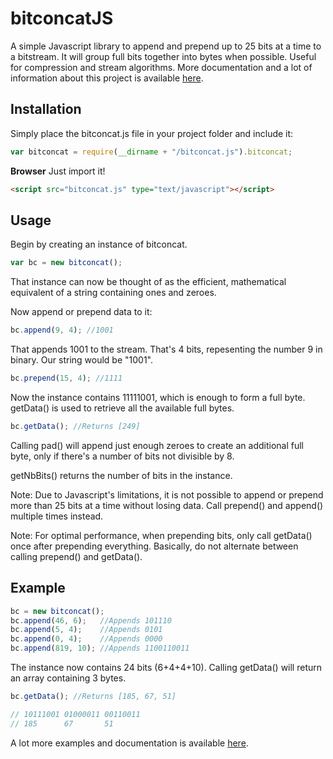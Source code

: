 # bitconcatJS

A simple Javascript library to append and prepend up to 25 bits at a time to a bitstream. It will group full bits together into bytes when possible. Useful for compression and stream algorithms. More documentation and a lot of information about this project is available [here](http://simongrondin.name/?p=91).

## Installation

Simply place the bitconcat.js file in your project folder and include it:
```javascript
var bitconcat = require(__dirname + "/bitconcat.js").bitconcat;
```
__Browser__
Just import it!
```html
<script src="bitconcat.js" type="text/javascript"></script>
```

## Usage

Begin by creating an instance of bitconcat.
```javascript
var bc = new bitconcat();
```
That instance can now be thought of as the efficient, mathematical equivalent of a string containing ones and zeroes.

Now append or prepend data to it:
```javascript
bc.append(9, 4); //1001
```
That appends 1001 to the stream. That's 4 bits, repesenting the number 9 in binary.
Our string would be "1001".

```javascript
bc.prepend(15, 4); //1111
```
Now the instance contains 11111001, which is enough to form a full byte. getData() is used to retrieve all the available full bytes.
```javascript
bc.getData(); //Returns [249]
```

Calling pad() will append just enough zeroes to create an additional full byte, only if there's a number of bits not divisible by 8.

getNbBits() returns the number of bits in the instance.

Note: Due to Javascript's limitations, it is not possible to append or prepend more than 25 bits at a time without losing data. Call prepend() and append() multiple times instead.

Note: For optimal performance, when prepending bits, only call getData() once after prepending everything. Basically, do not alternate between calling prepend() and getData().

## Example

```javascript
bc = new bitconcat();
bc.append(46, 6);   //Appends 101110
bc.append(5, 4);    //Appends 0101
bc.append(0, 4);    //Appends 0000
bc.append(819, 10); //Appends 1100110011
```
The instance now contains 24 bits (6+4+4+10). Calling getData() will return an array containing 3 bytes.
```javascript
bc.getData(); //Returns [185, 67, 51]

// 10111001 01000011 00110011
// 185      67       51
```

A lot more examples and documentation is available [here](http://simongrondin.name/?p=91).

